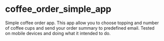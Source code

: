 # coffee_order_simple_app
Simple coffee order app. 
This app allow you to choose topping and number of coffee cups and send your order summary to predefined email.
Tested on mobile devices and doing what it intended to do.
